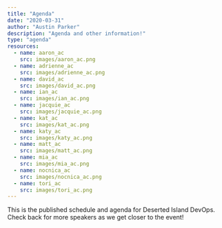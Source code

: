 ```yaml
---
title: "Agenda"
date: "2020-03-31"
author: "Austin Parker"
description: "Agenda and other information!"
type: "agenda"
resources:
  - name: aaron_ac
    src: images/aaron_ac.png
  - name: adrienne_ac
    src: images/adrienne_ac.png
  - name: david_ac
    src: images/david_ac.png
  - name: ian_ac
    src: images/ian_ac.png
  - name: jacquie_ac
    src: images/jacquie_ac.png
  - name: kat_ac
    src: images/kat_ac.png
  - name: katy_ac
    src: images/katy_ac.png
  - name: matt_ac
    src: images/matt_ac.png
  - name: mia_ac
    src: images/mia_ac.png
  - name: nocnica_ac
    src: images/nocnica_ac.png
  - name: tori_ac
    src: images/tori_ac.png
---
```


This is the published schedule and agenda for Deserted Island DevOps. Check back for more speakers as we get closer to the event!
